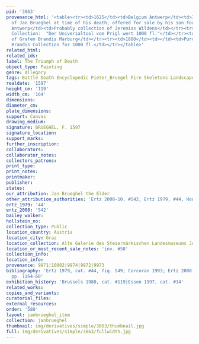 ```yaml
---
pid: '3863'
provenance_html: '<table><tr><td>1625</td><td>Belgium Antwerp</td><td>In possession
  of Jan Brueghel at time of his death; offered for sale by his son for fl.1000</td></tr><tr><td>1653</td><td>Belgium
  Antwerp</td><td>Probably collection of Jeremias Wildens</td></tr><tr><td>1713</td><td>Austria</td><td>Eggenberg
  Collection:  "Der Universaltool vom Prigl wert 1000 fl."</td></tr><tr><td>1727</td><td>Germany</td><td>Collection
  of Grafen Brandis Marburg</td></tr><tr><td>1880</td><td></td><td>Purchased from
  Brandis Collection for 1000 fl.</td></tr></table>'
related_html:
related_ids:
label: The Triumph of Death
object_type: Painting
genre: Allegory
tags: Battle Death Encyclopedic Pieter_Bruegel Fire Skeletons Landscape
realdate: '1597'
height_cm: '119'
width_cm: '164'
dimensions:
diameter_cm:
plate_dimensions:
support: Canvas
drawing_medium:
signature: BRUEGHEL. F. 1597
signature_location:
support_marks:
further_inscription:
collaborators:
collaborator_notes:
collectors_patrons:
print_type:
print_notes:
printmaker:
publisher:
states:
our_attribution: Jan Brueghel the Elder
other_attribution_authorities: 'Ertz 2008-10, #542, Ertz 1979, #44, Honig database'
ertz_1979: '44'
ertz_2008: '542'
bailey_walker:
hollstein_no:
collection_type: Public
location_country: Austria
location_city: Graz
location_collection: Alte Galerie des Steiermärkischen Landesmuseums Joanneum
location_or_most_recent_sale_notes: 'inv. #58'
collection_info:
location_info:
provenance: 9971|10002|9974|9972|9973
bibliography: 'Ertz 1979, cat. #44, fig. 549; Corcoran 1993; Ertz 2008-10, cat. #542,
  pp. 1164-68'
exhibition_history: 'Brussels 1980, cat. #119|Essen 1997, cat. #14'
related_works:
copies_and_variants:
curatorial_files:
external_resources:
order: '580'
layout: janbrueghel_item
collection: janbrueghel
thumbnail: img/derivatives/simple/3863/thumbnail.jpg
full: img/derivatives/simple/3863/fullwidth.jpg
---
```

